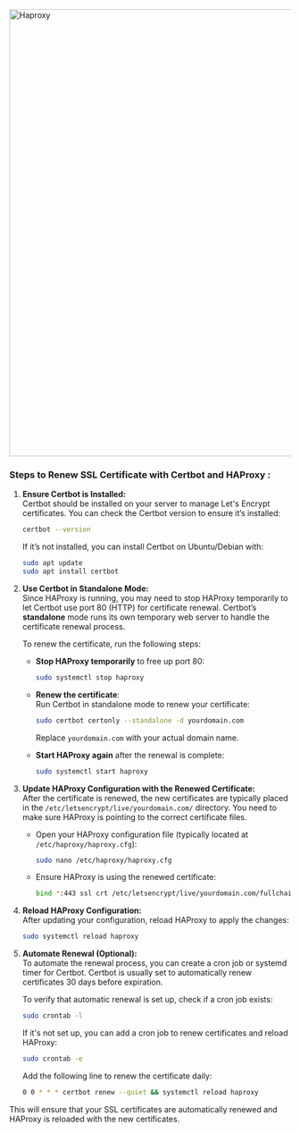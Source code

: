 <img align="center" alt="Haproxy" width="800" src="https://assets.digitalocean.com/articles/letsencrypt/haproxy-letsencrypt.png">


 ### Steps to Renew SSL Certificate with Certbot and HAProxy :


1. **Ensure Certbot is Installed:**  
   Certbot should be installed on your server to manage Let's Encrypt certificates. You can check the Certbot version to ensure it’s installed:
   ```bash
   certbot --version
   ```
   If it’s not installed, you can install Certbot on Ubuntu/Debian with:
   ```bash
   sudo apt update
   sudo apt install certbot
   ```

2. **Use Certbot in Standalone Mode:**  
   Since HAProxy is running, you may need to stop HAProxy temporarily to let Certbot use port 80 (HTTP) for certificate renewal. Certbot’s **standalone** mode runs its own temporary web server to handle the certificate renewal process.

   To renew the certificate, run the following steps:
   - **Stop HAProxy temporarily** to free up port 80:
     ```bash
     sudo systemctl stop haproxy
     ```

   - **Renew the certificate**:  
     Run Certbot in standalone mode to renew your certificate:
     ```bash
     sudo certbot certonly --standalone -d yourdomain.com
     ```
     Replace `yourdomain.com` with your actual domain name.

   - **Start HAProxy again** after the renewal is complete:
     ```bash
     sudo systemctl start haproxy
     ```

3. **Update HAProxy Configuration with the Renewed Certificate:**  
   After the certificate is renewed, the new certificates are typically placed in the `/etc/letsencrypt/live/yourdomain.com/` directory. You need to make sure HAProxy is pointing to the correct certificate files.

   - Open your HAProxy configuration file (typically located at `/etc/haproxy/haproxy.cfg`):
     ```bash
     sudo nano /etc/haproxy/haproxy.cfg
     ```

   - Ensure HAProxy is using the renewed certificate:
     ```bash
     bind *:443 ssl crt /etc/letsencrypt/live/yourdomain.com/fullchain.pem
     ```

4. **Reload HAProxy Configuration:**  
   After updating your configuration, reload HAProxy to apply the changes:
   ```bash
   sudo systemctl reload haproxy
   ```

5. **Automate Renewal (Optional):**  
   To automate the renewal process, you can create a cron job or systemd timer for Certbot. Certbot is usually set to automatically renew certificates 30 days before expiration.

   To verify that automatic renewal is set up, check if a cron job exists:
   ```bash
   sudo crontab -l
   ```
   If it's not set up, you can add a cron job to renew certificates and reload HAProxy:
   ```bash
   sudo crontab -e
   ```

   Add the following line to renew the certificate daily:
   ```bash
   0 0 * * * certbot renew --quiet && systemctl reload haproxy
   ```

This will ensure that your SSL certificates are automatically renewed and HAProxy is reloaded with the new certificates.

